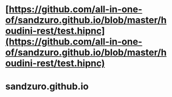 # [https://github.com/all-in-one-of/sandzuro.github.io/blob/master/houdini-rest/test.hipnc](https://github.com/all-in-one-of/sandzuro.github.io/blob/master/houdini-rest/test.hipnc)
# sandzuro.github.io
